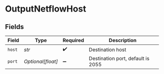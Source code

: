# OutputNetflowHost


## Fields

| Field                             | Type                              | Required                          | Description                       |
| --------------------------------- | --------------------------------- | --------------------------------- | --------------------------------- |
| `host`                            | *str*                             | :heavy_check_mark:                | Destination host                  |
| `port`                            | *Optional[float]*                 | :heavy_minus_sign:                | Destination port, default is 2055 |